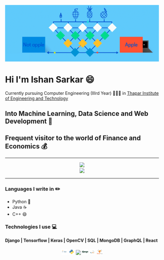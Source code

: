 <div align="center">
 <img src="https://github.com/drDrozio/drDrozio/blob/master/gif2.gif" />
</div>


# Hi I'm Ishan Sarkar :smile:

Currently pursuing Computer Engineering (IIIrd Year) 👨🏻‍💻 in [Thapar Institute of Engineering and Technology](https://thapar.edu)


## Into Machine Learning, Data Science and Web Development :robot:
## Frequent visitor to the world of Finance and Economics :moneybag:

***
<div align="center">
 <img src="https://github-readme-stats.vercel.app/api?username=drDrozio&count_private=true&include_all_commits=true" />
 
<!-- https://github-readme-stats.vercel.app/api?username=drDrozio&count_private=true&show_icons=true -->
</div>
<div align="center"><img src="https://komarev.com/ghpvc/?username=drDrozio&color=yellowgreen"/></div>
<!--  
<div align="center">
 <img src="https://komarev.com/ghpvc/?username=drDrozio" />
</div>
--> 

***


### Languages I write in :pencil2:

- Python :snake:
- Java :coffee:
- C++ :smile:

### Technologies I use :computer:

#### Django | Tensorflow | Keras | OpenCV | SQL | MongoDB | GraphQL | React

<div align="center">
<code><img height="20" src="https://raw.githubusercontent.com/github/explore/80688e429a7d4ef2fca1e82350fe8e3517d3494d/topics/java/java.png"></code>
<code><img height="20" src="https://raw.githubusercontent.com/github/explore/master/topics/python/python.png"></code>
<code><img height="20" src="https://raw.githubusercontent.com/github/explore/master/topics/cplusplus/aws.png"></code>
<code><img height="20" src="https://raw.githubusercontent.com/github/explore/master/topics/django/django.png"></code>
<code><img height="20" src="https://raw.githubusercontent.com/github/explore/master/topics/mysql/mysql.png"></code>
<code><img height="20" src="https://raw.githubusercontent.com/github/explore/master/topics/tensorflow/tensorflow.png"></code>
</div>

